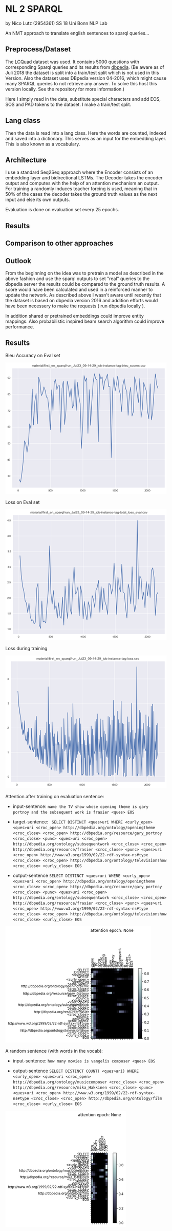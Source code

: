 # NL 2 SPARQL
by Nico Lutz (2954361) SS 18 Uni Bonn NLP Lab

An NMT approach to translate english sentences to sparql queries...

## Preprocess/Dataset
The [LCQuad](https://github.com/AskNowQA/LC-QuAD) dataset was used. It contains 5000 questions with corresponding Sparql queries and its results from [dbpedia](https://wiki.dbpedia.org/). (Be aware as of Juli 2018 the dataset is split into a train/test split which is not used in this Version. Also the dataset uses DBpedia version 04-2016, which might cause many SPARQL queries to not retrieve any answer. To solve this host this version locally. See the repository for more information.)

Here I simply read in the data, substitute special characters and add EOS, SOS and PAD tokens to the dataset. I make a train/test split. 

## Lang class

Then the data is read into a lang class. Here the words are counted, indexed and saved into a dictionary. This serves as an input for the embedding layer. This is also known as a vocabulary.

## Architecture
I use a standard Seq2Seq approach where the Encoder consists of an embedding layer and bidirectional LSTMs. The Decoder takes the encoder output and computes with the help of an attention mechanism an output. For training a randomly induces teacher forcing is used, meaning that in 50% of the cases the decoder takes the ground truth values as the next input and else its own outputs.

Evaluation is done on evaluation set every 25 epochs.

## Results

## Comparison to other approaches


## Outlook
From the beginning on the idea was to pretrain a model as described in the above fashion and use the sparql outputs to set "real" queries to the dbpedia server the results could be compared to the ground truth results. A score would have been calculated and used in a reinforced manner to update the network. As described above I wasn't aware until recently that the dataset is based on dbpedia version 2016 and addition efforts would have been necessery to make the requests ( run dbpedia locally ). 

In addition shared or pretrained embeddings could improve entity mappings.
Also probabilistic inspired beam search algorithm could improve performance.

## Results
Bleu Accuracy on Eval set

![Bleu Accuracy on Eval set](img/bleu_eval.png "Bleu Accuracy on Eval set")

Loss on Eval set

![Loss on Eval set](img/loss_eval.png "Loss on Eval set")

Loss during training

![Loss during training](img/loss.png "Loss during training")

Attention after training on evaluation sentence:

* input-sentence: ```name the TV show whose opening theme is gary portnoy and the subsequent work is frasier <ques> EOS```

* target-sentence: ``` SELECT DISTINCT <ques>uri WHERE <curly_open> <ques>uri <croc_open> http://dbpedia.org/ontology/openingtheme <croc_close> <croc_open> http://dbpedia.org/resource/gary_portnoy <croc_close> <punc> <ques>uri <croc_open> http://dbpedia.org/ontology/subsequentwork <croc_close> <croc_open> http://dbpedia.org/resource/frasier <croc_close> <punc> <ques>uri <croc_open> http://www.w3.org/1999/02/22-rdf-syntax-ns#type <croc_close> <croc_open> http://dbpedia.org/ontology/televisionshow <croc_close> <curly_close> EOS```

* output-sentence ```SELECT DISTINCT <ques>uri WHERE <curly_open> <ques>uri <croc_open> http://dbpedia.org/ontology/openingtheme <croc_close> <croc_open> http://dbpedia.org/resource/gary_portnoy <croc_close> <punc> <ques>uri <croc_open> http://dbpedia.org/ontology/subsequentwork <croc_close> <croc_open> http://dbpedia.org/resource/frasier <croc_close> <punc> <ques>uri <croc_open> http://www.w3.org/1999/02/22-rdf-syntax-ns#type <croc_close> <croc_open> http://dbpedia.org/ontology/televisionshow <croc_close> <curly_close> EOS```

![Attention after training](img/att_epoch2500.png "Attention after training")


A random sentence (with words in the vocab):

* input-sentence: ```how many movies is vangelis composer <ques> EOS```

* output-sentence ```SELECT DISTINCT COUNT( <ques>uri) WHERE <curly_open> <ques>uri <croc_open> http://dbpedia.org/ontology/musiccomposer <croc_close> <croc_open> http://dbpedia.org/resource/mika_Hakkinen <croc_close> <punc> <ques>uri <croc_open> http://www.w3.org/1999/02/22-rdf-syntax-ns#type <croc_close> <croc_open> http://dbpedia.org/ontology/film <croc_close> <curly_close> EOS```

![A random sentence](img/att_rand_sent.png "A random sentence")